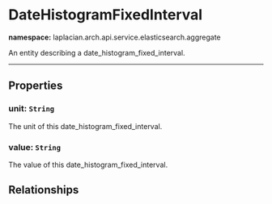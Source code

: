 # **DateHistogramFixedInterval**
**namespace:** laplacian.arch.api.service.elasticsearch.aggregate

An entity describing a date_histogram_fixed_interval.



---

## Properties

### unit: `String`
The unit of this date_histogram_fixed_interval.

### value: `String`
The value of this date_histogram_fixed_interval.

## Relationships